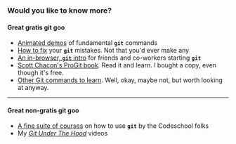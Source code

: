 ### Would you like to know more?

#### Great gratis git goo

 * [Animated demos](http://www.wei-wang.com/ExplainGitWithD3/) of fundamental **`git`** commands
 * [How to fix](http://justinhileman.info/article/git-pretty/) your **`git`** mistakes. Not that you'd ever make any
 * [An in-browser, **`git`** intro](https://try.github.io) for friends and co-workers starting **`git`**
 * [Scott Chacon's ProGit book](https://git-scm.com/book/en/v2). Read it and learn. I bought a copy, even though it's free.
 * [Other Git commands to learn](https://git-man-page-generator.lokaltog.net/). Well, okay, maybe not, but worth looking at anyway.
---

#### Great non-gratis git goo

 * [A fine suite of courses](https://www.codeschool.com/paths/git) on how to use **`git`** by the Codeschool folks
 * My [*Git Under The Hood*](http://goo.gl/QJIFxo) videos
